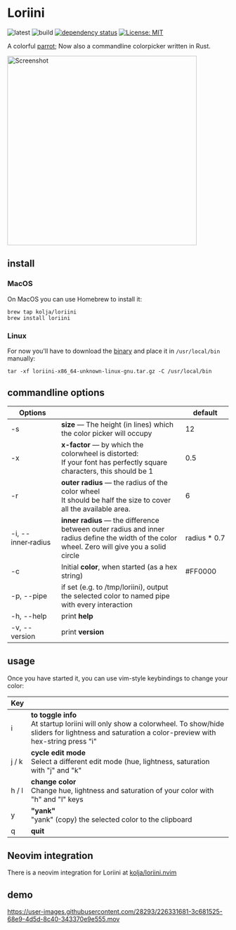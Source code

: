 # Loriini

![latest](https://img.shields.io/github/v/tag/kolja/loriini)
![build](https://github.com/kolja/loriini/actions/workflows/rust.yml/badge.svg)
[![dependency status](https://deps.rs/repo/github/kolja/loriini/status.svg?path=%2F)](https://deps.rs/repo/github/kolja/loriini?path=%2F)
[![License: MIT](https://img.shields.io/badge/License-MIT-yellow.svg)](https://opensource.org/licenses/MIT)

A colorful [parrot](https://en.wikipedia.org/wiki/Loriini); Now also a commandline colorpicker written in Rust.

<img width="431" alt="Screenshot" src="https://user-images.githubusercontent.com/28293/226347553-7e75f345-326a-48b0-910d-0e43411eee74.png">

## install

### MacOS

On MacOS you can use Homebrew to install it:
```
brew tap kolja/loriini
brew install loriini
```
### Linux

For now you'll have to download the [binary](https://github.com/kolja/loriini/releases/download/v0.1.2/loriini-x86_64-unknown-linux-gnu.tar.gz) and place it in ```/usr/local/bin``` manually:
```
tar -xf loriini-x86_64-unknown-linux-gnu.tar.gz -C /usr/local/bin
```

## commandline options

| Options            |                               | default   |
|--------------------|-------------------------------|-----------|
| -s                 | **size** &mdash; The height (in lines) which the color picker will occupy  | 12      |
| -x                 | **x-factor** &mdash; by which the colorwheel is distorted:<br/>If your font has perfectly square characters, this should be 1 | 0.5 |
| -r                 | **outer radius** &mdash; the radius of the color wheel<br/>It should be half the size to cover all the available area.   | 6      |
| -i, --inner&#8209;radius | **inner radius** &mdash; the difference between outer radius and inner radius define the width of the color wheel. Zero will give you a solid circle | radius&nbsp;*&nbsp;0.7 |
| -c                 | Initial **color**, when started (as a hex string) | #FF0000      |
| -p, --pipe         | if set (e.g. to /tmp/loriini), output the selected color to named pipe with every interaction |           |
| -h, --help         | print **help**                |           |
| -v, --version      | print **version**             |           |


## usage

Once you have started it, you can use vim-style keybindings to change your color:

| Key   |    |
| ----- | -- |
| i     | **to toggle info**<br/>At startup loriini will only show a colorwheel. To show/hide sliders for lightness and saturation a color-preview with hex-string press "i" |
| j / k | **cycle edit mode**<br/>Select a different edit mode (hue, lightness, saturation with "j" and "k" |
| h / l | **change color**<br/>Change hue, lightness and saturation of your color with "h" and "l" keys |
| y     | **"yank"**<br/> "yank" (copy) the selected color to the clipboard |
| q     | **quit** |

## Neovim integration

There is a neovim integration for Loriini at [kolja/loriini.nvim](https://github.com/kolja/loriini.nvim)

## demo

https://user-images.githubusercontent.com/28293/226331681-3c681525-68e9-4d5d-8c40-343370e9e555.mov

